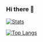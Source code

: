 ### Hi there 👋

[![Stats](https://github-readme-stats.vercel.app/api?username=Pat396)](https://github.com/anuraghazra/github-readme-stats&count_private&hide=stars,issues)

[![Top Langs](https://github-readme-stats.vercel.app/api/top-langs/?username=Pat396&layout=compact)](https://github.com/anuraghazra/github-readme-stats)

<!--
**Pat396/Pat396** is a ✨ _special_ ✨ repository because its `README.md` (this file) appears on your GitHub profile.

Here are some ideas to get you started:

- 🔭 I’m currently working on ...
- 🌱 I’m currently learning ...
- 👯 I’m looking to collaborate on ...
- 🤔 I’m looking for help with ...
- 💬 Ask me about ...
- 📫 How to reach me: ...
- 😄 Pronouns: ...
- ⚡ Fun fact: ...
-->
